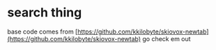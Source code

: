 # search thing
base code comes from [https://github.com/kkilobyte/skiovox-newtab](https://github.com/kkilobyte/skiovox-newtab) go check em out